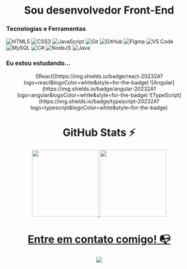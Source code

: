 
###  <h1 align="center">Sou desenvolvedor Front-End</h1>


### **Tecnologias e Ferramentas**

<!-- (Aqui você pode adicionar tecnologias que aprendeu no curso, já listamos algumas delas, e outras que já domina)) -->

![HTML5](https://img.shields.io/badge/html5-20232A?logo=html5&logoColor=white&style=for-the-badge)
![CSS3](https://img.shields.io/badge/css-20232A?logo=css3&logoColor=white&style=for-the-badge)
![JavaScript](https://img.shields.io/badge/javascript-20232A?logo=javascript&logoColor=white&style=for-the-badge)
![Git](https://img.shields.io/badge/git-20232A?logo=git&logoColor=white&style=for-the-badge)
![GitHub](https://img.shields.io/badge/github-20232A?logo=github&logoColor=white&style=for-the-badge)
![Figma](https://img.shields.io/badge/figma-20232A?logo=figma&logoColor=white&style=for-the-badge)
![VS Code](https://img.shields.io/badge/vscode-20232A?logo=vscode&logoColor=white&style=for-the-badge)
![MySQL](https://img.shields.io/badge/MySQL-20232A?logo=mysql&logoColor=white&style=for-the-badge)
![C#](https://img.shields.io/badge/csharp-20232A?logo=csharp&logoColor=white&style=for-the-badge)
![NodeJS](https://img.shields.io/badge/nodejs-20232A?logo=nodejs&logoColor=white&style=for-the-badge)
![Java](https://img.shields.io/badge/java-20232A?logo=java&logoColor=white&style=for-the-badge)



### Eu estou estudando...

<div align="center">
![React](https://img.shields.io/badge/react-20232A?logo=react&logoColor=white&style=for-the-badge)
![Angular](https://img.shields.io/badge/angular-20232A?logo=angular&logoColor=white&style=for-the-badge)
![TypeScript](https://img.shields.io/badge/typescript-20232A?logo=typescript&logoColor=white&style=for-the-badge)
</div>

### <h1 align="center">GitHub Stats ⚡</h1>
<div align="center">
<a href="https://github.com/KaykyKallex">
<img height="180em" src="https://github-readme-stats.vercel.app/api/top-langs/?username=KaykyKallex&layout=compact&langs_count=7&theme=dark"/>
<img height="180em" src="https://github-readme-stats.vercel.app/api?username=KaykyKallex&show_icons=true&theme=dark&include_all_commits=true&count_private=true"/>
</div>

### <h1 align="center">Entre em contato comigo! 📭 </h1>
<div align="center">
<a  class="linkedin-icon" href="https://www.linkedin.com/in/kayky-de-souza/" target="_blank"><img src="https://img.shields.io/badge/-LinkedIn-%230077B5?style=for-the-badge&logo=linkedin&logoColor=white" target="_blank"></a>   
</div>
